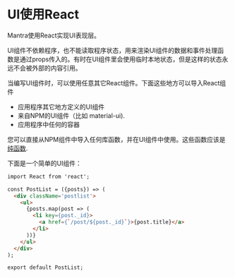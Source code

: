 # UI使用React

Mantra使用React实现UI表现层。

UI组件不依赖程序，也不能读取程序状态，用来渲染UI组件的数据和事件处理函数是通过props传入的。有时在UI组件里会使用临时本地状态，但是这样的状态永远不会被外部的内容引用。

当编写UI组件时，可以使用任意其它React组件。下面这些地方可以导入React组件

* 应用程序其它地方定义的UI组件
* 来自NPM的UI组件（比如 material-ui).
* 应用程序中任何的容器

您可以直接从NPM组件中导入任何库函数，并在UI组件中使用。这些函数应该是[纯函数](https://en.wikipedia.org/wiki/Pure_function).

下面是一个简单的UI组件：

```html
import React from 'react';

const PostList = ({posts}) => (
  <div className='postlist'>
    <ul>
      {posts.map(post => (
        <li key={post._id}>
          <a href={`/post/${post._id}`}>{post.title}</a>
        </li>
      ))}
    </ul>
  </div>
);

export default PostList;
```
